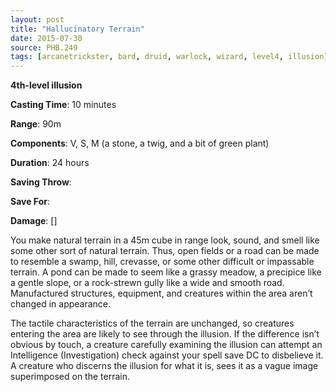 ```yaml
---
layout: post
title: "Hallucinatory Terrain"
date: 2015-07-30
source: PHB.249
tags: [arcanetrickster, bard, druid, warlock, wizard, level4, illusion]
---
```


**4th-level illusion**

**Casting Time**: 10 minutes

**Range**: 90m

**Components**: V, S, M (a stone, a twig, and a bit of green plant)

**Duration**: 24 hours

**Saving Throw**:

**Save For**:

**Damage**: []

You make natural terrain in a 45m cube in range look, sound, and smell like some other sort of natural terrain. Thus, open fields or a road can be made to resemble a swamp, hill, crevasse, or some other difficult or impassable terrain. A pond can be made to seem like a grassy meadow, a precipice like a gentle slope, or a rock-strewn gully like a wide and smooth road. Manufactured structures, equipment, and creatures within the area aren’t changed in appearance.

The tactile characteristics of the terrain are unchanged, so creatures entering the area are likely to see through the illusion. If the difference isn’t obvious by touch, a creature carefully examining the illusion can attempt an Intelligence (Investigation) check against your spell save DC to disbelieve it. A creature who discerns the illusion for what it is, sees it as a vague image superimposed on the terrain.
